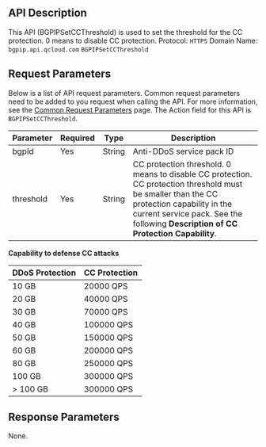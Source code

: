 [//]: # (chinagitpath:XXXXX)

## API Description
This API (BGPIPSetCCThreshold) is used to set the threshold for the CC protection. 0 means to disable CC protection.
Protocol: `HTTPS`
Domain Name: `bgpip.api.qcloud.com`
`BGPIPSetCCThreshold`

## Request Parameters
Below is a list of API request parameters. Common request parameters need to be added to you request when calling the API. For more information, see the [Common Request Parameters](https://cloud.tencent.com/document/product/1014/31224) page. The Action field for this API is `BGPIPSetCCThreshold`.

| Parameter | Required | Type | Description |
|---------|---------|---------|---------|
| bgpId | Yes | String | Anti-DDoS service pack ID |
| threshold | Yes | String | CC protection threshold. 0 means to disable CC protection.</br>CC protection threshold must be smaller than the CC protection capability in the current service pack. See the following **Description of CC Protection Capability**. |

**Capability to defense CC attacks**

| DDoS Protection | CC Protection |
|---------|---------|
| 10 GB | 20000 QPS |
| 20 GB | 40000 QPS|
| 30 GB | 70000 QPS |
| 40 GB | 100000 QPS |
| 50 GB | 150000 QPS |
| 60 GB | 200000 QPS |
| 80 GB | 250000 QPS |
| 100 GB | 300000 QPS |
| > 100 GB | 300000 QPS |

## Response Parameters
None.


